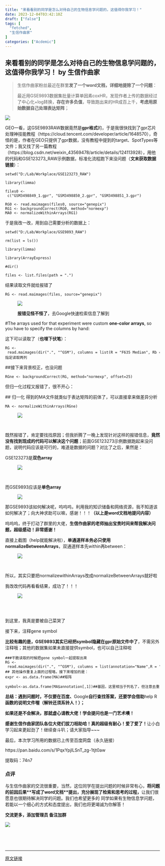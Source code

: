 ```yaml
---
title: "来看看别的同学是怎么对待自己的生物信息学问题的，这值得你我学习！"
date: 2023-12-04T03:42:10Z
draft: ["false"]
tags: [
  "fetched",
  "生信作曲家"
]
categories: ["Acdemic"]
---
```

来看看别的同学是怎么对待自己的生物信息学问题的，这值得你我学习！ by 生信作曲家
------
<div><section><blockquote><p>生信作曲家粉丝最近在群里<strong>发了一个word文档，详细地提除了一个问题</strong>：</p><p>最近用GSE9893数据集批量计算单因素coxHR，发现作者上传的数据经过了中心化+log转换，<strong>存在许多负值</strong>，导致跑出来的HR成百上千，<span><strong>考虑用原始数据自己处理表达矩阵</strong>；</span></p></blockquote><section><mpprofile data-pluginname="mpprofile" data-id="MzI5ODI0NzM2OQ==" data-headimg="http://mmbiz.qpic.cn/mmbiz_png/mo60jlFOtaDQIG3BiaPDOAtTJDzqbyPp4crVHnib8fS6Gp6DMjvJJkK9bhPWe6wpNujV93n60FymcjAOfum0t9PA/0?wx_fmt=png" data-nickname="生信作曲家" data-alias="Bioinfo_composer" data-signature="交流生物信息学习经验，分享科研SCI撰写思路和规范，传递最新生物医药资讯。" data-from="0"></mpprofile></section><p><img data-galleryid="" data-ratio="1.5305555555555554" data-s="300,640" data-src="https://mmbiz.qpic.cn/mmbiz_png/mo60jlFOtaA3lqfGbNfpX4ttVRibX5dVdpzOB4uef3qXs9RBndgweAXR3tWMAUs0VNnsOXuCCDTmDzJmUibn3tcA/640?wx_fmt=png" data-type="png" data-w="1080" src="https://mmbiz.qpic.cn/mmbiz_png/mo60jlFOtaA3lqfGbNfpX4ttVRibX5dVdpzOB4uef3qXs9RBndgweAXR3tWMAUs0VNnsOXuCCDTmDzJmUibn3tcA/640?wx_fmt=png"></p><p><span></span><span>GEO一看，这GSE9893RAW数据竟然是<strong>gpr格式</strong>的，于是我很快找到了gpr芯片处理神技能教程（https://cloud.tencent.com/developer/article/1648570），奇怪的是，作者在GEO只提供了gpr数据，没有教程中提到的target、SpotTypes等文件；我又找了另一篇教程（https://blog.csdn.net/weixin_43569478/article/details/124113928），用他的代码和GSE123273_RAW示例数据，标准化流程跑下来没问题（<strong>文末获取数据链接</strong>）：</span><br></p><pre><code>setwd(<span>"D:/Lab/Workplace/GSE123273_RAW"</span>)<br><br><span>library</span>(limma)<br><br>files0 &lt;- c(<span>"GSM3498849_1.gpr"</span>, <span>"GSM3498850_2.gpr"</span>, <span>"GSM3498851_3.gpr"</span>)<br><br>RG0 &lt;- read.maimages(files0, <span>source</span>=<span>"genepix"</span>)<br>RG1 &lt;- backgroundCorrect(RG0, method=<span>"normexp"</span>)<br>MA0 &lt;- normalizeWithinArrays(RG1)<br></code></pre><p><span>于是我改一改，用到自己需要分析的数据上：</span></p><pre><code>setwd(<span>"D:/Lab/Workplace/GSE9893_RAW"</span>)<br><br>rm(list = ls())<br><br><span>library</span>(limma)<br><br><span>library</span>(ArrayExpress)<br><br><span>#dir()</span><br><br>files &lt;- list.files(path = <span>"."</span>)<br></code></pre><p>结果读取文件就给报错了</p><pre><code>RG &lt;- read.maimages(files, <span>source</span>=<span>"genepix"</span>)<br></code></pre><figure><p><img data-galleryid="" data-ratio="0.05776173285198556" data-s="300,640" data-src="https://mmbiz.qpic.cn/mmbiz_png/mo60jlFOtaA3lqfGbNfpX4ttVRibX5dVdxo3yjEKM2nIYHL8TElwYOCibH5WLWmoElC9YNPG6BgDVyVbLvjJN6BQ/640?wx_fmt=png" data-type="png" data-w="554" src="https://mmbiz.qpic.cn/mmbiz_png/mo60jlFOtaA3lqfGbNfpX4ttVRibX5dVdxo3yjEKM2nIYHL8TElwYOCibH5WLWmoElC9YNPG6BgDVyVbLvjJN6BQ/640?wx_fmt=png"></p><figcaption></figcaption><span><strong>报错见怪不怪了</strong>，去Google快速检索信息了解到</span></figure><p><span>#The arrays used for that experiment were custom <strong>one-color arrays</strong>, so you have to specify the columns by hand:</span></p><p><span>这下可以读取了（<strong>也埋下伏笔</strong>）：</span></p><pre><code>RG &lt;- read.maimages(dir(<span>"."</span>, <span>"^GSM"</span>), columns = list(R = <span>"F635 Median"</span>, Rb = <span>"B635 Median"</span>)) <span>####指定读取两列</span><br></code></pre><p><span>##接下来背景校正，也没问题</span></p><pre><code>RGne &lt;- backgroundCorrect(RG, method=<span>"normexp"</span>, offset=<span>25</span>) <br></code></pre><p><span>但归一化过程又报错了，很不开心：</span></p><p><span>## 归一化 得到的MA文件就类似于表达矩阵的前体了，可以直接拿来做差异分析</span></p><pre><code>MA &lt;- normalizeWithinArrays(RGne)<br></code></pre><figure><p><img data-galleryid="" data-ratio="0.07581227436823104" data-s="300,640" data-src="https://mmbiz.qpic.cn/mmbiz_png/mo60jlFOtaA3lqfGbNfpX4ttVRibX5dVdvkD0IFia3SVU1asLkhgHCswzOhssibA9vWFRibIlEQFgwOSPFNcZCGzmw/640?wx_fmt=png" data-type="png" data-w="554" src="https://mmbiz.qpic.cn/mmbiz_png/mo60jlFOtaA3lqfGbNfpX4ttVRibX5dVdvkD0IFia3SVU1asLkhgHCswzOhssibA9vWFRibIlEQFgwOSPFNcZCGzmw/640?wx_fmt=png"></p><figcaption><br></figcaption></figure><p><span>既然报错了，肯定要找找原因；但我折腾了一晚上发现针对这样的报错信息，<strong>竟然没有找到现成的代码可以解决这个问题</strong>；前面GSE123273示例数据跑起来没问题，说明代码应该是可行的，难道是数据的问题？对比了之后，果然是：</span></p><p><span>GSE123273是<strong>双色array</strong></span></p><figure><p><img data-galleryid="" data-ratio="0.06097560975609756" data-s="300,640" data-src="https://mmbiz.qpic.cn/mmbiz_png/mo60jlFOtaA3lqfGbNfpX4ttVRibX5dVdIb8ficDXuPAYibY52WsoTDddkZR0UGcmd82uZP3nzicCmEqeMgqWwqKiaQ/640?wx_fmt=png" data-type="png" data-w="410" src="https://mmbiz.qpic.cn/mmbiz_png/mo60jlFOtaA3lqfGbNfpX4ttVRibX5dVdIb8ficDXuPAYibY52WsoTDddkZR0UGcmd82uZP3nzicCmEqeMgqWwqKiaQ/640?wx_fmt=png"></p><figcaption><br></figcaption></figure><p><span>而GSE9893应该是<strong>单色array</strong></span></p><figure><p><img data-galleryid="" data-ratio="0.0759493670886076" data-s="300,640" data-src="https://mmbiz.qpic.cn/mmbiz_png/mo60jlFOtaA3lqfGbNfpX4ttVRibX5dVdl6zzOIzPI7BxVbrGYlibyWFXAJQbHORAYSpqORrY66p7FtUJo7lUkYQ/640?wx_fmt=png" data-type="png" data-w="395" src="https://mmbiz.qpic.cn/mmbiz_png/mo60jlFOtaA3lqfGbNfpX4ttVRibX5dVdl6zzOIzPI7BxVbrGYlibyWFXAJQbHORAYSpqORrY66p7FtUJo7lUkYQ/640?wx_fmt=png"></p></figure><p><span>那GSE9893该如何解决呢，呜呜呜，利用我的知识储备和网络资源，我不知道该如何解决了；向大神求助可以嘛，感谢！！！<strong>（以上是word文档地提问内容）</strong></span></p><p><span>呜呜呜，终于打动了群里的大佬，</span><span><strong>生信作曲家的老师抽出宝贵时间来帮我解决问题，超级感动！非常感谢！</strong></span></p><p><span>直接上截图（help就能解决啦），</span><span><strong>单通道样本务必只使用normalizeBetweenArrays</strong></span><span>，双通道样本先within再between：</span></p><figure><p><img data-galleryid="" data-ratio="0.10469314079422383" data-s="300,640" data-src="https://mmbiz.qpic.cn/mmbiz_png/mo60jlFOtaA3lqfGbNfpX4ttVRibX5dVdwwxia5MUia9GwIoV8uQLOAUHibZvzicKBeyxb3jzB2txgDsMLXITkH7d2g/640?wx_fmt=png" data-type="png" data-w="554" src="https://mmbiz.qpic.cn/mmbiz_png/mo60jlFOtaA3lqfGbNfpX4ttVRibX5dVdwwxia5MUia9GwIoV8uQLOAUHibZvzicKBeyxb3jzB2txgDsMLXITkH7d2g/640?wx_fmt=png"></p><figcaption><span></span><br></figcaption></figure><p><span>所以，其实只要把normalizewithinArrays改成normalizeBetweenArrays就好啦</span></p><p><span>我改改代码再看看结果，成功了！！！</span></p><figure><p><img data-galleryid="" data-ratio="0.2914046121593291" data-s="300,640" data-src="https://mmbiz.qpic.cn/mmbiz_png/mo60jlFOtaA3lqfGbNfpX4ttVRibX5dVdeLmarpXG1icSTLficibFjquNSnAtmXjzoG3IdON0Pv2f7sYTx8sQaV0ibw/640?wx_fmt=png" data-type="png" data-w="477" src="https://mmbiz.qpic.cn/mmbiz_png/mo60jlFOtaA3lqfGbNfpX4ttVRibX5dVdeLmarpXG1icSTLficibFjquNSnAtmXjzoG3IdON0Pv2f7sYTx8sQaV0ibw/640?wx_fmt=png"></p><figcaption><span><br></span><br></figcaption></figure><p><span>到这里，我真是要被自己菜哭了</span></p><p><span>接下来，注释gene symbol</span></p><p><span><strong>比较有趣的是，GSE9893其实已经把symbol隐藏在gpr原始文件中了</strong>，不需另外注释哦；其他的数据集如果未直接提供symbol，也可以自己注释啦</span></p><pre><code><span>###干脆读取的时候把gene symbol一起提取出来</span><br>RG &lt;- read.maimages(dir(<span>"."</span>, <span>"^GSM"</span>), columns = list(annotation=<span>"Name"</span>,R = <span>"F635 Median"</span>, Rb = <span>"B635 Median"</span>))<br><span>## 其他操作重复上面的过程咯，接下来增加的是：</span><br>expr &lt;- as.data.frame(MA)<span>##矩阵</span><br></code></pre><pre><code>symbol&lt;-as.data.frame(MA$annotation[,<span>1</span>])<span>##基因，这里相当于列名了，但注意去重</span><br></code></pre><p><strong>总结：遇到问题时，不仅要在百度、</strong>Google<strong>自行查找答案，还要学会借助</strong>help R<strong>函数的说明文件喔（解铃还须系铃人！）；</strong></p><p><span><strong>如果还是不会解决，那就虚心请教大佬！学会提问也是一门艺术噢！</strong></span></p><p><span><strong>感谢生信作曲家团队各位大佬们拔刀相助哈！真的超级有耐心！爱了爱了！</strong></span><span>让小白学习起来更起劲了！继续奋斗叭；请大家指导~~~</span></p><p><span>最后，本次学习所用的数据已上传至百度网盘（永久链接）</span></p><p><span>https://pan.baidu.com/s/1PqxYpjlLSnT_zg-1tjt0aw</span></p><p><span>提取码：74n7</span></p><h3><span>点评</span></h3><p><span>与生信作曲家的交流很重要，当然，这位同学在提出问题的时候非常有心，</span><span><strong>将问题的前因后果**写成了word文档**提出，充分展现了检索和思考的过程，</strong></span><span>让我们很愿意也很期待解决同学的问题。我们也希望更多的 同学如果有生物信息学问题，若能以一个细心的方式和态度提出，我们也将更竭诚为你解答！</span></p><p><strong><span>交流更多，添加管理员 备注加群</span></strong><span><br></span></p><p><img data-galleryid="" data-ratio="1" data-s="300,640" data-src="https://mmbiz.qpic.cn/mmbiz_jpg/mo60jlFOtaBGpGicRlf1uIRz5z4icMGickywJW7jQIkU4lafb2SfXxTwtD6ia0Twl7EePYmgFGpYULxQ1Ym9GVbKibw/640?wx_fmt=jpeg" data-type="jpeg" data-w="512" src="https://mmbiz.qpic.cn/mmbiz_jpg/mo60jlFOtaBGpGicRlf1uIRz5z4icMGickywJW7jQIkU4lafb2SfXxTwtD6ia0Twl7EePYmgFGpYULxQ1Ym9GVbKibw/640?wx_fmt=jpeg"></p><p><span></span><br></p></section><p><br></p></div>  
<hr>
<a href="https://mp.weixin.qq.com/s/sTwFEBOTHJL_eXlq5PrgMw",target="_blank" rel="noopener noreferrer">原文链接</a>
